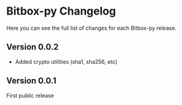Bitbox-py Changelog
=======================

Here you can see the full list of changes for each Bitbox-py release.

Version 0.0.2
-------------
- Added crypto utilities (sha1, sha256, etc)

Version 0.0.1
-------------
First public release